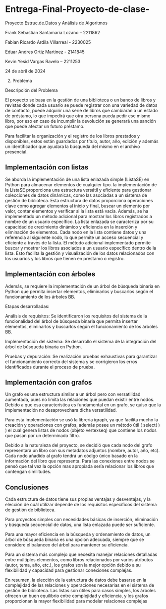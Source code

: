 # Entrega-Final-Proyecto-de-clase-

Proyecto Estruc.de.Datos y Análisis de Algoritmos

Frank Sebastian Santamaria Lozano – 2211862

Fabian Ricardo Ardila Villarreal - 2230025

Eduar Andres Ortiz Martinez - 2141845

Kevin Yesid Vargas Ravelo – 2211253

24 de abril de 2024

2. Problema

Descripción del Problema

El proyecto se basa en la gestión de una biblioteca o un banco de libros y revistas donde cada usuario se puede registrar con una variedad de datos de contacto, puede adquirir una serie de libros que cambiaran a un estado de préstamo, lo que impedirá que otra persona pueda pedir ese mismo libro, por eso en caso de incumplir la devolución se generará una sanción que puede afectar un futuro préstamo.

Para facilitar la organización y el registro de los libros prestados y disponibles, estos están guardados por título, autor, año, edición y además un identificador que ayudara la búsqueda del mismo en el archivo presencial.

## Implementación con listas

Se aborda la implementación de una lista enlazada simple (ListaSE) en Python para almacenar elementos de cualquier tipo. la implementación de la ListaSE proporciona una estructura versátil y eficiente para gestionar colecciones de datos dinámicas, como las asociadas a un sistema de gestión de biblioteca. Esta estructura de datos proporciona operaciones clave como agregar elementos al inicio y final, buscar un elemento por valor, contar elementos y verificar si la lista está vacía. Además, se ha implementado un método adicional para mostrar los libros registrados a nombre de un usuario específico.
La lista enlazada se caracteriza por su capacidad de crecimiento dinámico y eficiencia en la inserción y eliminación de elementos. Cada nodo en la lista contiene datos y una referencia al siguiente nodo, lo que permite un acceso secuencial y eficiente a través de la lista.
El método adicional implementado permite buscar y mostrar los libros asociados a un usuario específico dentro de la lista. Esto facilita la gestión y visualización de los datos relacionados con los usuarios y los libros que tienen en préstamo o registro.

## Implementación con árboles

Además, se requiere la implementación de un árbol de búsqueda binaria en Python que permita insertar elementos, eliminarlos y buscarlos según el funcionamiento de los árboles BB.

Etapas desarrolladas:

Análisis de requisitos: Se identificaron los requisitos del sistema de la funcionalidad del árbol de búsqueda binaria que permita insertar elementos, eliminarlos y buscarlos según el funcionamiento de los árboles BB.

Implementación del sistema: Se desarrollo el sistema de la integración del árbol de búsqueda binaria en Python.

Pruebas y depuración: Se realización pruebas exhaustivas para garantizar el funcionamiento correcto del sistema y se corrigieron los erros identificados durante el proceso de prueba.

## Implementación con grafos

Un grafo es una estructura similar a un árbol pero con versatilidad aumentada, pues no limita las relaciones que puedan existir entre nodos. Debido a que esa característica es fundamental en un grafo, se quiso que la implementación no desaprovechara dicha versatilidad.

Para esta implementación se usó la librería igraph, ya que facilita mucho la creación y operaciones con grafos, además posee un método útil ( select( ) ) el cual genera listas de nodos (objeto vertexseq) que contiene los nodos que pasan por un determinado filtro.

Debido a la naturaleza del proyecto, se decidió que cada nodo del grafo representara un libro con sus metadatos adjuntos (nombre, autor, año, etc). Cada nodo añadido al grafo tendrá un código único basado en la información del libro que representa. Para las conexiones entre nodos se pensó que tal vez la opción mas apropiada sería relacionar los libros que contengan similitudes.

## Conclusiones

Cada estructura de datos tiene sus propias ventajas y desventajas, y la elección de cuál utilizar depende de los requisitos específicos del sistema de gestión de biblioteca.

Para proyectos simples con necesidades básicas de inserción, eliminación y búsqueda secuencial de datos, una lista enlazada puede ser suficiente.

Para una mayor eficiencia en la búsqueda y ordenamiento de datos, un árbol de búsqueda binaria es una opción adecuada, siempre que se considere el balanceo del árbol para mantener su eficiencia.

Para un sistema más complejo que necesita manejar relaciones detalladas entre múltiples elementos, como libros relacionados por varios atributos (autor, tema, año, etc.), los grafos son la mejor opción debido a su flexibilidad y capacidad para gestionar conexiones complejas.

En resumen, la elección de la estructura de datos debe basarse en la complejidad de las relaciones y operaciones necesarias en el sistema de gestión de biblioteca. Las listas son útiles para casos simples, los árboles ofrecen un buen equilibrio entre complejidad y eficiencia, y los grafos proporcionan la mayor flexibilidad para modelar relaciones complejas


